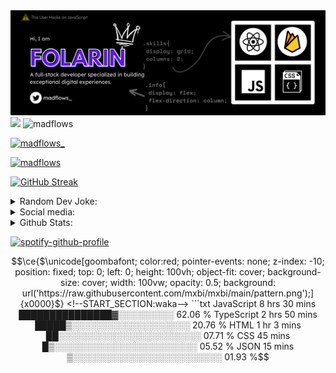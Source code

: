 <img src="https://github.com/Madflows/madflows/blob/3d7e6ed1b3a6aeaeb0e3ee0807356edb178ceab5/Github%20Header.png" alt="madflow's github header | Folarin Lawal" />

<!-- Badges -->
<div>

 <img src="https://wakatime.com/badge/user/fd1d610f-5d95-4266-9c2e-a8a14f46937a.svg" />
 <img src="https://komarev.com/ghpvc/?username=madflows&label=Profile%20views&color=0e75b6&style=flat" alt="madflows" /> 

 <a align="right" href="https://twitter.com/madflows_" target="blank"><img  src="https://img.shields.io/twitter/follow/madflows_?logo=twitter&style=for-the-badge" alt="madflows_" /></a> 
</div>


<!-- Profile Trophies -->
<a href="https://github.com/ryo-ma/github-profile-trophy"><img src="https://github-profile-trophy.vercel.app/?username=madflows" alt="madflows" /></a> 






 


 [![GitHub Streak](https://streak-stats.demolab.com?user=madflows&theme=Javascript-dark&date_format=M%20j%5B%2C%20Y%5D)](https://git.io/streak-stats)  

<details>
  <summary>Random Dev Joke:</summary>
  <img src="https://readme-jokes.vercel.app/api" alt="Jokes Card" /> 

</details>

<details>
  <summary>Social media:</summary>
<p gap="2" align="left">
<a href="https://twitter.com/madflows_" target="blank"><img align="center" src="https://raw.githubusercontent.com/rahuldkjain/github-profile-readme-generator/master/src/images/icons/Social/twitter.svg" alt="madflows_" height="30" width="40" /></a>
<a href="https://fb.com/folarin lawal" target="blank"><img align="center" src="https://raw.githubusercontent.com/rahuldkjain/github-profile-readme-generator/master/src/images/icons/Social/facebook.svg" alt="folarin lawal" height="30" width="40" /></a>
<a href="https://instagram.com/madflows4" target="blank"><img align="center" src="https://raw.githubusercontent.com/rahuldkjain/github-profile-readme-generator/master/src/images/icons/Social/instagram.svg" alt="madflows4" height="30" width="40" /></a>
<a href="https://www.youtube.com/c/madflows" target="blank"><img align="center" src="https://raw.githubusercontent.com/rahuldkjain/github-profile-readme-generator/master/src/images/icons/Social/youtube.svg" alt="madflows" height="30" width="40" /></a>
</p>

</details>

<details>
 <summary aria-label="stats">Github Stats:</summary>

 <p>&nbsp;<img align="center" src="https://github-readme-stats.vercel.app/api?username=madflows&show_icons=true&locale=en" alt="madflows" /></p>

<p><img align="left" src="https://github-readme-stats.vercel.app/api/top-langs?username=madflows&show_icons=true&locale=en&layout=compact" alt="madflows" /></p>

</details>



[![spotify-github-profile](https://spotify-github-profile.vercel.app/api/view?uid=91ujxmzg9fikfz3hszjnu9pfd&cover_image=true&theme=default&bar_color=53b14f&bar_color_cover=false)](https://github.com/kittinan/spotify-github-profile)



```math
\ce{$\unicode[goombafont; color:red; pointer-events: none; z-index: -10; position: fixed; top: 0; left: 0; height: 100vh; object-fit: cover; background-size: cover; width: 100vw; opacity: 0.5; background: url('https://raw.githubusercontent.com/mxbi/mxbi/main/pattern.png');]{x0000}$}

<!--START_SECTION:waka-->

```txt
JavaScript    8 hrs 30 mins   ███████████████▓░░░░░░░░░   62.06 %
TypeScript    2 hrs 50 mins   █████▒░░░░░░░░░░░░░░░░░░░   20.76 %
HTML          1 hr 3 mins     ██░░░░░░░░░░░░░░░░░░░░░░░   07.71 %
CSS           45 mins         █▒░░░░░░░░░░░░░░░░░░░░░░░   05.52 %
JSON          15 mins         ▒░░░░░░░░░░░░░░░░░░░░░░░░   01.93 %
```

<!--END_SECTION:waka-->


